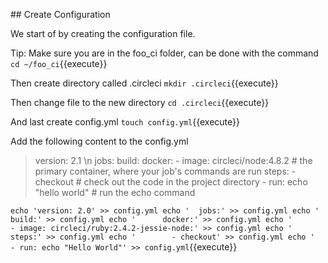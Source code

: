 ## Create Configuration

We start of by creating the configuration file.

Tip: Make sure you are in the foo_ci folder, can be done with the command
`cd ~/foo_ci`{{execute}}

Then create directory called .circleci
`mkdir .circleci`{{execute}}

Then change file to the new directory
`cd .circleci`{{execute}}

And last create config.yml
`touch config.yml`{{execute}}

Add the following content to the config.yml 

>version: 2.1 \n
>jobs:
>  build:
>    docker: 
>      - image: circleci/node:4.8.2 # the primary container, where your job's commands are run
>    steps:
>      - checkout # check out the code in the project directory
>      - run: echo "hello world" # run the echo command

`echo 'version: 2.0' >> config.yml
echo '  jobs:' >> config.yml
echo '    build:' >> config.yml
echo '      docker:' >> config.yml
echo '        - image: circleci/ruby:2.4.2-jessie-node:' >> config.yml
echo '    steps:' >> config.yml
echo '        - checkout' >> config.yml
echo '        - run: echo "Hello World"' >> config.yml`{{execute}}
